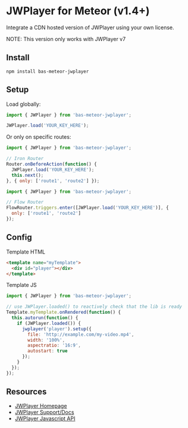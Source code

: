 # JWPlayer for Meteor (v1.4+)
Integrate a CDN hosted version of JWPlayer using your own license.

NOTE: This version only works with JWPlayer v7

## Install

```
npm install bas-meteor-jwplayer
```

## Setup

Load globally:

```js
import { JWPlayer } from 'bas-meteor-jwplayer';

JWPlayer.load('YOUR_KEY_HERE');
```

Or only on specific routes:

```js
import { JWPlayer } from 'bas-meteor-jwplayer';

// Iron Router
Router.onBeforeAction(function() {
  JWPlayer.load('YOUR_KEY_HERE');
  this.next();
}, { only: ['route1', 'route2'] });
```

```js
import { JWPlayer } from 'bas-meteor-jwplayer';

// Flow Router
FlowRouter.triggers.enter([JWPlayer.load('YOUR_KEY_HERE')], {
  only: ['route1', 'route2']
});
```

## Config

Template HTML

```html
<template name="myTemplate">
  <div id="player"></div>
</template>
```

Template JS

```js
import { JWPlayer } from 'bas-meteor-jwplayer';

// use JWPlayer.loaded() to reactively check that the lib is ready
Template.myTemplate.onRendered(function() {
  this.autorun(function() {
    if (JWPlayer.loaded()) {
      jwplayer('player').setup({
        file: 'http://example.com/my-video.mp4',
        width: '100%',
        aspectratio: '16:9',
        autostart: true
      });
    }
  });
});
```

## Resources

- [JWPlayer Homepage](http://www.jwplayer.com/)
- [JWPlayer Support/Docs](http://support.jwplayer.com/)
- [JWPlayer Javascript API](http://support.jwplayer.com/customer/portal/topics/564475-javascript-api/articles)
